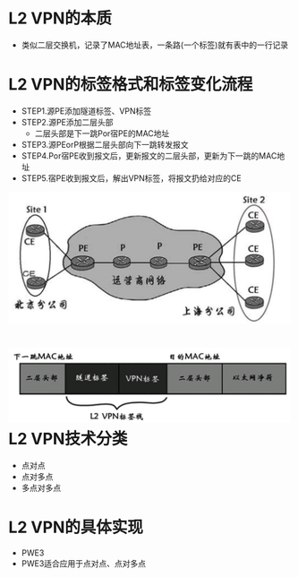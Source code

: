 # L2 VPN的本质

* 类似二层交换机，记录了MAC地址表，一条路\(一个标签\)就有表中的一行记录

# L2 VPN的标签格式和标签变化流程

* STEP1.源PE添加隧道标签、VPN标签
* STEP2.源PE添加二层头部
  * 二层头部是下一跳Por宿PE的MAC地址
* STEP3.源PEorP根据二层头部向下一跳转发报文
* STEP4.Por宿PE收到报文后，更新报文的二层头部，更新为下一跳的MAC地址
* STEP5.宿PE收到报文后，解出VPN标签，将报文扔给对应的CE

![](/assets/Figure-0166-161.jpg)

# ![](/assets/Figure-0168-163.jpg)L2 VPN技术分类

* 点对点
* 点对多点
* 多点对多点

# L2 VPN的具体实现

* PWE3
* PWE3适合应用于点对点、点对多点



